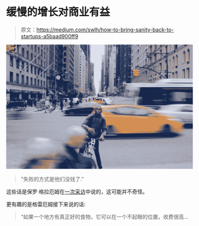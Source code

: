 # 缓慢的增长对商业有益

> 原文：<https://medium.com/swlh/how-to-bring-sanity-back-to-startups-a5baad900ff9>

![](img/5a2e1c4ce97ad0286e912db655c54597.png)

> "失败的方式是他们没钱了."

这些话是保罗·格拉厄姆在[一次采访](https://www.inc.com/magazine/201309/issie-lapowsky/how-paul-graham-became-successful.html)中说的，这可能并不奇怪。

更有趣的是格雷厄姆接下来说的话:

> “如果一个地方有真正好的食物，它可以在一个不起眼的位置，收费很高…